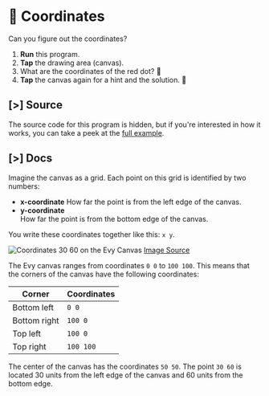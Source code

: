 # 🎯 Coordinates

Can you figure out the coordinates?

1. **Run** this program.
2. **Tap** the drawing area (canvas).
3. What are the coordinates of the red dot? 🔴
4. **Tap** the canvas again for a hint and the solution. 🎯

## [>] Source

The source code for this program is hidden, but if you're interested in how it works, you can
take a peek at the <a href="#coords-code" target="_blank">full example</a>.

## [>] Docs

Imagine the canvas as a grid. Each point on this grid is identified by two numbers:

- **x-coordinate**
  How far the point is from the left edge of the canvas.
- **y-coordinate**  
  How far the point is from the bottom edge of the canvas.

You write these coordinates together like this: `x y`.

![Coordinates 30 60 on the Evy Canvas](samples/intro/img/coords-30-60.svg)
[Image Source]

[Image Source]: https://play.evy.dev/#content=H4sIAAAAAAAAA2WRQW6DMBBF9z7Fl9cFbIidmG2lXgKxoOAQqwRHhpDQqnevDIaq6mpmnv/M99hJglb32lWjRm2ta4YoY5Fk8TC1eJjxQpIEeprh7j2iaJjayN7H/9I/QE8zqTtdOdDHxYyaktaZhtS2sw70vavqD0oephkvYPGBkM70GgycMXK1k0/ZyjjzKbnZbkaxFCUKdQKPxZr4euVBtEzxMBZQp9KDEDwn6/xsN8gYJNv85W6VMQhVokgVxLFEkfEQFx5EqYL0VukxiI+QvNw48Q836ue4L8rJ2fYjvgbzqfMDztXVdHNO34yr8Gob/YKr7e1wq2pNv8NNlQAnfgrok66IQ4mA5h1tIkZDYyog0wCXJbeDjCNVW3/+yzmDkJtVnnke/svphu7vJhmpjas7DU5+AAOGBlk8AgAA

The Evy canvas ranges from coordinates `0 0` to `100 100`. This means that
the corners of the canvas have the following coordinates:

| Corner       | Coordinates |
| ------------ | ----------- |
| Bottom left  | `0 0`       |
| Bottom right | `100 0`     |
| Top left     | `100 0`     |
| Top right    | `100 100`   |

The center of the canvas has the coordinates <code>50 50</code>. The point <code>30 60</code> is
located 30 units from the left edge of the canvas and 60 units from the bottom edge.
